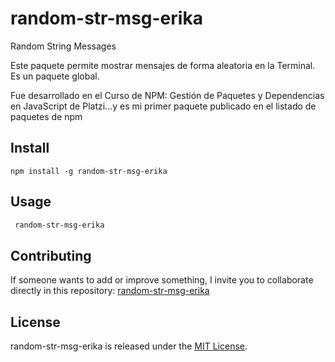 # random-str-msg-erika
Random String Messages

Este paquete permite mostrar mensajes de forma aleatoria en la Terminal. Es un paquete global. 

Fue desarrollado en el Curso de NPM: Gestión de Paquetes y Dependencias en JavaScript de Platzi...y es mi primer paquete publicado en el listado de paquetes de npm

## Install

```npm
npm install -g random-str-msg-erika
```
## Usage

```bash
 random-str-msg-erika
```
## Contributing

If someone wants to add or improve something, I invite you to collaborate directly in this repository: [random-str-msg-erika](https://github.com/erikabernalm/random-str-msg-erika)

## License

random-str-msg-erika is released under the [MIT License](https://opensource.org/licenses/MIT).